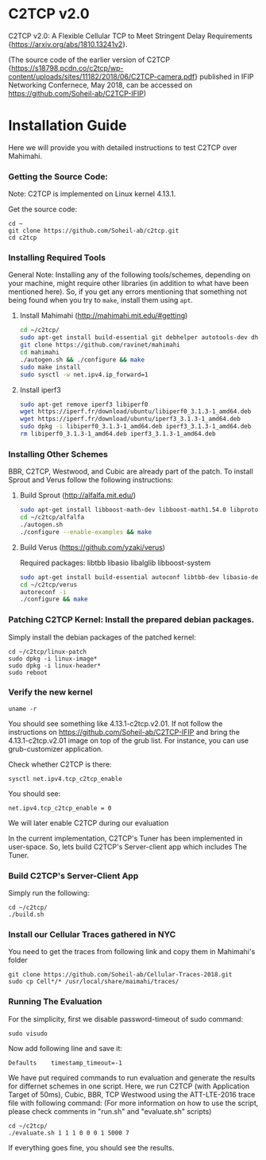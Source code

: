 # C2TCP v2.0

C2TCP v2.0: A Flexible Cellular TCP to Meet Stringent Delay Requirements {<https://arxiv.org/abs/1810.13241v2>}.

(The source code of the earlier version of C2TCP {<https://s18798.pcdn.co/c2tcp/wp-content/uploads/sites/11182/2018/06/C2TCP-camera.pdf>} published in IFIP Networking Confernece, May 2018, can be accessed on <https://github.com/Soheil-ab/C2TCP-IFIP>)

Installation Guide
==================

Here we will provide you with detailed instructions to test C2TCP over Mahimahi.

### Getting the Source Code:

Note: C2TCP is implemented on Linux kernel 4.13.1. 

Get the source code:

	cd ~
    git clone https://github.com/Soheil-ab/c2tcp.git
	cd c2tcp

### Installing Required Tools

General Note: Installing any of the following tools/schemes, depending on your machine, might require other libraries (in addition to what have been mentioned here). So, if you get any errors mentioning that something not being found when you try to `make`, install them using `apt`.

1. Install Mahimahi (http://mahimahi.mit.edu/#getting)

	```sh  
	cd ~/c2tcp/
	sudo apt-get install build-essential git debhelper autotools-dev dh-autoreconf iptables protobuf-compiler libprotobuf-dev pkg-config libssl-dev dnsmasq-base ssl-cert libxcb-present-dev libcairo2-dev libpango1.0-dev iproute2 apache2-dev apache2-bin iptables dnsmasq-base gnuplot iproute2 apache2-api-20120211 libwww-perl
	git clone https://github.com/ravinet/mahimahi 
	cd mahimahi
	./autogen.sh && ./configure && make
	sudo make install
	sudo sysctl -w net.ipv4.ip_forward=1
	```

2. Install iperf3

	```sh
    sudo apt-get remove iperf3 libiperf0
    wget https://iperf.fr/download/ubuntu/libiperf0_3.1.3-1_amd64.deb
    wget https://iperf.fr/download/ubuntu/iperf3_3.1.3-1_amd64.deb
    sudo dpkg -i libiperf0_3.1.3-1_amd64.deb iperf3_3.1.3-1_amd64.deb
    rm libiperf0_3.1.3-1_amd64.deb iperf3_3.1.3-1_amd64.deb
	```

### Installing Other Schemes 

BBR, C2TCP, Westwood, and Cubic are already part of the patch. To install Sprout and Verus follow the following instructions: 

1. Build Sprout (http://alfalfa.mit.edu/)

	```sh  
	sudo apt-get install libboost-math-dev libboost-math1.54.0 libprotobuf8 libprotobuf-dev 
	cd ~/c2tcp/alfalfa
	./autogen.sh
	./configure --enable-examples && make	
	```

2. Build Verus (https://github.com/yzaki/verus)

	Required packages: libtbb libasio libalglib libboost-system

	```sh
	sudo apt-get install build-essential autoconf libtbb-dev libasio-dev libalglib-dev libboost-system-dev
	cd ~/c2tcp/verus
	autoreconf -i
	./configure && make
	```

### Patching C2TCP Kernel: Install the prepared debian packages.

Simply install the debian packages of the patched kernel:

    cd ~/c2tcp/linux-patch
    sudo dpkg -i linux-image*
    sudo dpkg -i linux-header*
    sudo reboot 
 
### Verify the new kernel

	uname -r

You should see something like 4.13.1-c2tcp.v2.01. If not follow the instructions on https://github.com/Soheil-ab/C2TCP-IFIP and bring the 4.13.1-c2tcp.v2.01 image on top of the grub list. For instance, you can use grub-customizer application.
	
Check whether C2TCP is there:
	

	sysctl net.ipv4.tcp_c2tcp_enable

	
You should see:
	
	net.ipv4.tcp_c2tcp_enable = 0
	
We will later enable C2TCP during our evaluation

In the current implementation, C2TCP's Tuner has been implemented in user-space. So, lets build C2TCP's Server-client app which includes The Tuner.  

### Build C2TCP's Server-Client App
Simply run the following:

    cd ~/c2tcp/
    ./build.sh

### Install our Cellular Traces gathered in NYC
You need to get the traces from following link and copy them in Mahimahi's folder

    git clone https://github.com/Soheil-ab/Cellular-Traces-2018.git    
    sudo cp Cell*/* /usr/local/share/maimahi/traces/

### Running The Evaluation

For the simplicity, first we disable password-timeout of sudo command:

	sudo visudo

Now add following line and save it:

	Defaults    timestamp_timeout=-1	
	
We have put required commands to run evaluation and generate the results for differnet schemes in one script.
Here, we run C2TCP (with Application Target of 50ms), Cubic, BBR, TCP Westwood using the ATT-LTE-2016 trace file with following command:
(For more information on how to use the script, please check comments in "run.sh" and "evaluate.sh" scripts)

	cd ~/c2tcp/
	./evaluate.sh 1 1 1 0 0 0 1 5000 7

If everything goes fine, you should see the results.

